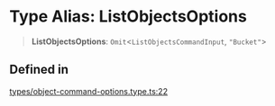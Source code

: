 # Type Alias: ListObjectsOptions

> **ListObjectsOptions**: `Omit`\<`ListObjectsCommandInput`, `"Bucket"`\>

## Defined in

[types/object-command-options.type.ts:22](https://github.com/LabO8/nestjs-s3/blob/1543c2d00f94450144b62a41101481b695225e3d/src/types/object-command-options.type.ts#L22)
